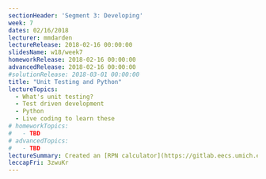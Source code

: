 ```yaml
---
sectionHeader: 'Segment 3: Developing'
week: 7
dates: 02/16/2018
lecturer: mmdarden
lectureRelease: 2018-02-16 00:00:00
slidesName: w18/week7
homeworkRelease: 2018-02-16 00:00:00
advancedRelease: 2018-02-16 00:00:00
#solutionRelease: 2018-03-01 00:00:00
title: "Unit Testing and Python"
lectureTopics:
  - What's unit testing?
  - Test driven development
  - Python
  - Live coding to learn these
# homeworkTopics:
#   - TBD
# advancedTopics:
#   - TBD
lectureSummary: Created an [RPN calculator](https://gitlab.eecs.umich.edu/c4cs/rpn) in Python.
leccapFri: 3zwuKr
---
```

